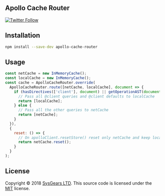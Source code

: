 ## Apollo Cache Router

[![Twitter Follow](https://img.shields.io/twitter/follow/sysgears.svg?style=social)](https://twitter.com/sysgears)

## Installation

```bash
npm install --save-dev apollo-cache-router
```

## Usage
``` js
const netCache = new InMemoryCache();
const localCache = new InMemoryCache();
const cache = ApolloCacheRouter.override(
  ApolloCacheRouter.route([netCache, localCache], document => {
    if (hasDirectives(['client'], document) || getOperationAST(document).name.value === 'GeneratedClientQuery') {
      // Pass all @client queries and @client defaults to localCache
      return [localCache];
    } else {
      // Pass all the other queries to netCache
      return [netCache];
    }
  }),
  {
    reset: () => {
      // On apolloClient.resetStore() reset only netCache and keep localCache intact
      return netCache.reset();
    }
  }
);
```

## License
Copyright © 2018 [SysGears LTD]. This source code is licensed under the [MIT] license.

[MIT]: LICENSE
[SysGears LTD]: http://sysgears.com
